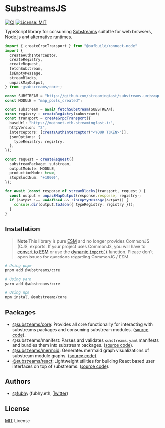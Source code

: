 # SubstreamsJS

[![CI](https://github.com/substreams-js/substreams-js/actions/workflows/on-push-to-main.yaml/badge.svg)](https://github.com/substreams-js/substreams-js/actions/workflows/on-push-to-main.yaml)
[![License: MIT](https://img.shields.io/github/license/substreams-js/substreams-js)](/LICENSE)

TypeScript library for consuming [Substreams](https://substreams.streamingfast.io/) suitable for web browsers, Node.js and alternative runtimes.

```typescript
import { createGrpcTransport } from "@bufbuild/connect-node";
import {
  createAuthInterceptor,
  createRegistry,
  createRequest,
  fetchSubstream,
  isEmptyMessage,
  streamBlocks,
  unpackMapOutput,
} from "@substreams/core";

const SUBSTREAM = "https://github.com/streamingfast/substreams-uniswap-v3/releases/download/v0.2.7/substreams.spkg";
const MODULE = "map_pools_created";

const substream = await fetchSubstream(SUBSTREAM);
const registry = createRegistry(substream);
const transport = createGrpcTransport({
  baseUrl: "https://mainnet.eth.streamingfast.io",
  httpVersion: "2",
  interceptors: [createAuthInterceptor("<YOUR TOKEN>")],
  jsonOptions: {
    typeRegistry: registry,
  },
});

const request = createRequest({
  substreamPackage: substream,
  outputModule: MODULE,
  productionMode: true,
  stopBlockNum: "+10000",
});

for await (const response of streamBlocks(transport, request)) {
  const output = unpackMapOutput(response.response, registry);
  if (output !== undefined && !isEmptyMessage(output)) {
    console.dir(output.toJson({ typeRegistry: registry }));
  }
}
```

## Installation

> **Note**
> This library is pure [ESM](https://developer.mozilla.org/en-US/docs/Web/JavaScript/Guide/Modules) and no longer provides CommonJS (CJS) exports. If your project uses CommonJS, you will have to [convert to ESM](https://gist.github.com/sindresorhus/a39789f98801d908bbc7ff3ecc99d99c) or use the [dynamic `import()`](https://developer.mozilla.org/en-US/docs/Web/JavaScript/Reference/Operators/import) function. Please don't open issues for questions regarding CommonJS / ESM.

```bash
# Using pnpm
pnpm add @substreams/core

# Using yarn
yarn add @substreams/core

# Using npm
npm install @substreams/core
```

## Packages

- [@substreams/core](https://www.npmjs.com/package/@substreams/core):
  Provides all core functionality for interacting with substreams packages and consuming substream modules. ([source code](packages/core)).
- [@substreams/manifest](https://www.npmjs.com/package/@substreams/manifest):
  Parses and validates `substreams.yaml` manifests and bundles them into substream packages. ([source code](packages/manifest)).
- [@substreams/mermaid](https://www.npmjs.com/package/@substreams/mermaid):
  Generates mermaid graph visualizations of substream module graphs. ([source code](packages/mermaid)).
- [@substreams/react](https://www.npmjs.com/package/@substreams/react):
  Lightweight utilities for building React based user interfaces on top of substreams. ([source code](packages/react)).

## Authors

- [@fubhy](https://github.com/fubhy) (fubhy.eth, [Twitter](https://twitter.com/thefubhy))

## License

[MIT](/LICENSE) License
